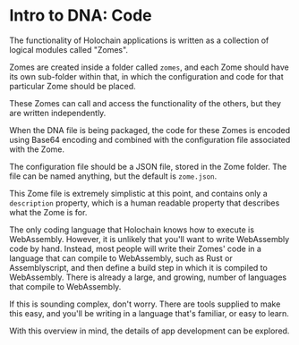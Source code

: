 # Intro to DNA: Code

The functionality of Holochain applications is written as a collection of logical modules called "Zomes".

Zomes are created inside a folder called `zomes`, and each Zome should have its own sub-folder within that, in which the configuration and code for that particular Zome should be placed.

These Zomes can call and access the functionality of the others, but they are written independently. 

When the DNA file is being packaged, the code for these Zomes is encoded using Base64 encoding and combined with the configuration file associated with the Zome.

The configuration file should be a JSON file, stored in the Zome folder. The file can be named anything, but the default is `zome.json`.

This Zome file is extremely simplistic at this point, and contains only a `description` property, which is a human readable property that describes what the Zome is for.

The only coding language that Holochain knows how to execute is WebAssembly. However, it is unlikely that you'll want to write WebAssembly code by hand. Instead, most people will write their Zomes' code in a language that can compile to WebAssembly, such as Rust or Assemblyscript, and then define a build step in which it is compiled to WebAssembly. There is already a large, and growing, number of languages that compile to WebAssembly.

If this is sounding complex, don't worry. There are tools supplied to make this easy, and you'll be writing in a language that's familiar, or easy to learn.

With this overview in mind, the details of app development can be explored.
